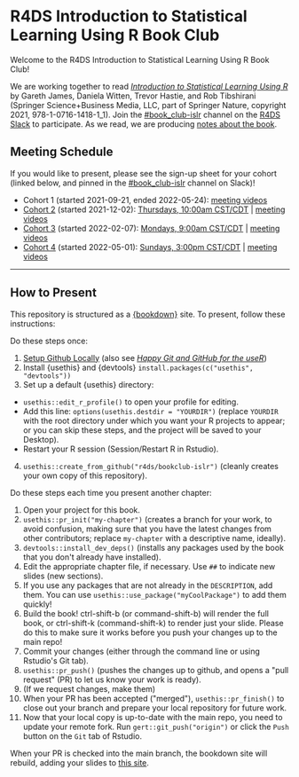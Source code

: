 # R4DS Introduction to Statistical Learning Using R Book Club

Welcome to the R4DS Introduction to Statistical Learning Using R Book Club!

We are working together to read [_Introduction to Statistical Learning Using R_](https://www.statlearning.com) by Gareth James, Daniela Witten, Trevor Hastie, and Rob Tibshirani (Springer Science+Business Media, LLC, part of Springer Nature, copyright 2021, 978-1-0716-1418-1_1).
Join the [#book_club-islr](https://rfordatascience.slack.com/archives/C02CQ93F882) channel on the [R4DS Slack](https://r4ds.io/join) to participate.
As we read, we are producing [notes about the book](https://r4ds.github.io/bookclub-islr/).

## Meeting Schedule

If you would like to present, please see the sign-up sheet for your cohort (linked below, and pinned in the [#book_club-islr](https://rfordatascience.slack.com/archives/C02CQ93F882) channel on Slack)!

- Cohort 1 (started 2021-09-21, ended 2022-05-24): [meeting videos](https://youtube.com/playlist?list=PL3x6DOfs2NGibdB0i2wveuFRDlXHbWaPD)
- [Cohort 2](https://docs.google.com/spreadsheets/d/1bqZ5EO_ilCDsCuSr5N0MRJqGFj-Sy0fVRrt5Mw21p48/edit?usp=sharing) (started 2021-12-02): [Thursdays, 10:00am CST/CDT](https://www.timeanddate.com/worldclock/converter.html?iso=20211202T160000&p1=24) | [meeting videos](https://youtube.com/playlist?list=PL3x6DOfs2NGhO5S1v53nQzil-OSRZIweH)
- [Cohort 3](https://docs.google.com/spreadsheets/d/1xab0RUdnUC6V-RkXvZqTcLvJrkY6T2ZHAZSUDA_krn4/edit?usp=sharing) (started 2022-02-07): [Mondays, 9:00am CST/CDT](https://www.timeanddate.com/worldclock/converter.html?iso=20220207T150000&p1=24) | [meeting videos](https://youtube.com/playlist?list=PL3x6DOfs2NGisLSs09v1NQUQaxuE8nbOO)
- [Cohort 4](https://docs.google.com/spreadsheets/d/1YA6MUJAtdoaelXrBqbYEeVvz1gi2e-GLZH02Po___ro/edit?usp=sharing) (started 2022-05-01): [Sundays, 3:00pm CST/CDT](https://www.timeanddate.com/worldclock/converter.html?iso=20220501T200000&p1=24&p2=179) | [meeting videos](https://youtube.com/playlist?list=PL3x6DOfs2NGi9LAXM5kcyuN_bkN66TzUD)

<hr>


## How to Present

This repository is structured as a [{bookdown}](https://CRAN.R-project.org/package=bookdown) site.
To present, follow these instructions:

Do these steps once:

1. [Setup Github Locally](https://www.youtube.com/watch?v=hNUNPkoledI) (also see [_Happy Git and GitHub for the useR_](https://happygitwithr.com/github-acct.html))
2. Install {usethis} and {devtools} `install.packages(c("usethis", "devtools"))`
3. Set up a default {usethis} directory:
  - `usethis::edit_r_profile()` to open your profile for editing.
  - Add this line: `options(usethis.destdir = "YOURDIR")` (replace `YOURDIR` with the root directory under which you want your R projects to appear; or you can skip these steps, and the project will be saved to your Desktop).
  - Restart your R session (Session/Restart R in Rstudio).
4. `usethis::create_from_github("r4ds/bookclub-islr")` (cleanly creates your own copy of this repository).

Do these steps each time you present another chapter:

1. Open your project for this book.
2. `usethis::pr_init("my-chapter")` (creates a branch for your work, to avoid confusion, making sure that you have the latest changes from other contributors; replace `my-chapter` with a descriptive name, ideally).
3. `devtools::install_dev_deps()` (installs any packages used by the book that you don't already have installed).
4. Edit the appropriate chapter file, if necessary. Use `##` to indicate new slides (new sections).
5. If you use any packages that are not already in the `DESCRIPTION`, add them. You can use `usethis::use_package("myCoolPackage")` to add them quickly!
6. Build the book! ctrl-shift-b (or command-shift-b) will render the full book, or ctrl-shift-k (command-shift-k) to render just your slide. Please do this to make sure it works before you push your changes up to the main repo!
7. Commit your changes (either through the command line or using Rstudio's Git tab).
8. `usethis::pr_push()` (pushes the changes up to github, and opens a "pull request" (PR) to let us know your work is ready).
9. (If we request changes, make them)
10. When your PR has been accepted ("merged"), `usethis::pr_finish()` to close out your branch and prepare your local repository for future work.
11. Now that your local copy is up-to-date with the main repo, you need to update your remote fork. Run `gert::git_push("origin")` or click the `Push` button on the `Git` tab of Rstudio.

When your PR is checked into the main branch, the bookdown site will rebuild, adding your slides to [this site](https://r4ds.github.io/bookclub-islr/).
